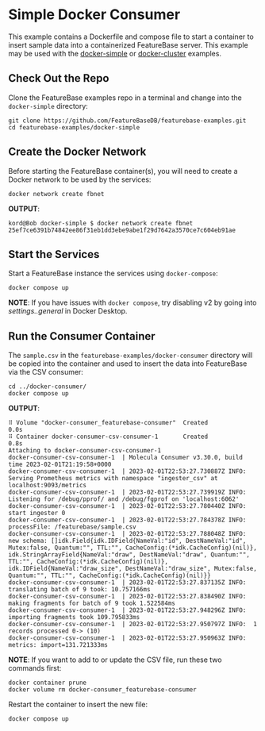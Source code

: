 # Simple Docker Consumer
This example contains a Dockerfile and compose file to start a container to insert sample data into a containerized FeatureBase server. This example may be used with the [docker-simple](https://github.com/FeatureBaseDB/featurebase-examples/tree/main/docker-simple) or [docker-cluster](https://github.com/FeatureBaseDB/featurebase-examples/tree/main/docker-cluster) examples.

## Check Out the Repo
Clone the FeatureBase examples repo in a terminal and change into the `docker-simple` directory:

```
git clone https://github.com/FeatureBaseDB/featurebase-examples.git
cd featurebase-examples/docker-simple
```

## Create the Docker Network
Before starting the FeatureBase container(s), you will need to create a Docker network to be used by the services:

```
docker network create fbnet
```

**OUTPUT**:

```
kord@Bob docker-simple $ docker network create fbnet
25ef7ce6391b74842ee86f31eb1dd3ebe9abe1f29d7642a3570ce7c604eb91ae
```

## Start the Services
Start a FeatureBase instance the services using `docker-compose`:

```
docker compose up
```

**NOTE**: If you have issues with `docker compose`, try disabling v2 by going into *settings..general* in Docker Desktop.


## Run the Consumer Container
The `sample.csv` in the `featurebase-examples/docker-consumer` directory will be copied into the container and used to insert the data into FeatureBase via the CSV consumer:

```
cd ../docker-consumer/
docker compose up
```

**OUTPUT**:

```
⠿ Volume "docker-consumer_featurebase-consumer"  Created                                                          0.0s
⠿ Container docker-consumer-csv-consumer-1       Created                                                          0.8s
Attaching to docker-consumer-csv-consumer-1
docker-consumer-csv-consumer-1  | Molecula Consumer v3.30.0, build time 2023-02-01T21:19:58+0000
docker-consumer-csv-consumer-1  | 2023-02-01T22:53:27.730887Z INFO:  Serving Prometheus metrics with namespace "ingester_csv" at localhost:9093/metrics
docker-consumer-csv-consumer-1  | 2023-02-01T22:53:27.739919Z INFO:  Listening for /debug/pprof/ and /debug/fgprof on 'localhost:6062'
docker-consumer-csv-consumer-1  | 2023-02-01T22:53:27.780440Z INFO:  start ingester 0
docker-consumer-csv-consumer-1  | 2023-02-01T22:53:27.784378Z INFO:  processFile: /featurebase/sample.csv
docker-consumer-csv-consumer-1  | 2023-02-01T22:53:27.788048Z INFO:  new schema: []idk.Field{idk.IDField{NameVal:"id", DestNameVal:"id", Mutex:false, Quantum:"", TTL:"", CacheConfig:(*idk.CacheConfig)(nil)}, idk.StringArrayField{NameVal:"draw", DestNameVal:"draw", Quantum:"", TTL:"", CacheConfig:(*idk.CacheConfig)(nil)}, idk.IDField{NameVal:"draw_size", DestNameVal:"draw_size", Mutex:false, Quantum:"", TTL:"", CacheConfig:(*idk.CacheConfig)(nil)}}
docker-consumer-csv-consumer-1  | 2023-02-01T22:53:27.837135Z INFO:  translating batch of 9 took: 10.757166ms
docker-consumer-csv-consumer-1  | 2023-02-01T22:53:27.838490Z INFO:  making fragments for batch of 9 took 1.522584ms
docker-consumer-csv-consumer-1  | 2023-02-01T22:53:27.948296Z INFO:  importing fragments took 109.795833ms
docker-consumer-csv-consumer-1  | 2023-02-01T22:53:27.950797Z INFO:  1 records processed 0-> (10)
docker-consumer-csv-consumer-1  | 2023-02-01T22:53:27.950963Z INFO:  metrics: import=131.721333ms
```

**NOTE**:
If you want to add to or update the CSV file, run these two commands first:

```
docker container prune
docker volume rm docker-consumer_featurebase-consumer
```

Restart the container to insert the new file:

```
docker compose up
```